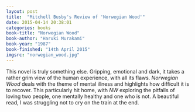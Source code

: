 ```yaml
---
layout: post
title:  "Mitchell Busby's Review of 'Norwegian Wood'"
date: 2015-04-14 20:38:01
categories: books
book-title: "Norwegian Wood"
book-author: "Haruki Murakami"
book-year: "1987"
book-finished: "14th April 2015"
imgsrc: "norwegian_wood.jpg"
---
```

This novel is truly something else. Gripping, emotional and dark, it takes a rather grim view of the human experience, with all its flaws. *Norwegian Wood* deals with the theme of mental illness and highlights how difficult it is to recover. This particularly hit home, with *NW* exploring the pitfalls of loving two people, one mentally healthy and one who is not. A beautiful read, I was struggling not to cry on the train at the end.